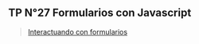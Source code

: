 ## TP N°27 Formularios con Javascript

>[Interactuando con formularios](https://drive.google.com/file/d/1INPnLpAz-CysoA7kZV8T0S7gZc7X96wX/view)